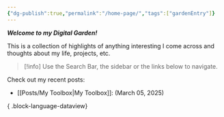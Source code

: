 ```yaml
---
{"dg-publish":true,"permalink":"/home-page/","tags":["gardenEntry"]}
---
```


***Welcome to my Digital Garden!***

This is a collection of highlights of anything interesting I come across and thoughts about my life, projects, etc. 

> [!info]
> Use the Search Bar, the sidebar or the links below to navigate.

Check out my recent posts:

- [[Posts/My Toolbox\|My Toolbox]]: (March 05, 2025)

{ .block-language-dataview}

